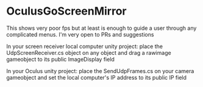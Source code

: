 # OculusGoScreenMirror


This shows very poor fps but at least is enough to guide a user through any complicated menus. I'm very open to PRs and suggestions

In your screen receiver local computer unity project: place the UdpScreenReceiver.cs object on any object and drag a rawimage gameobject to its public ImageDisplay field

In your Oculus unity project: place the SendUdpFrames.cs on your camera gameobject and set the local computer's IP address to its public IP field
